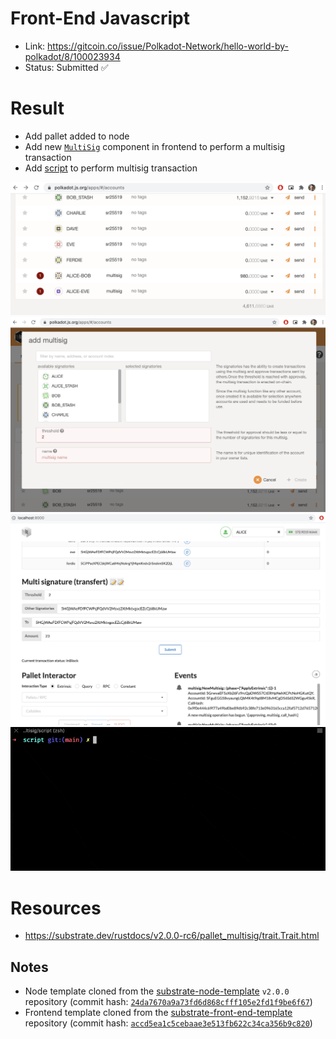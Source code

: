 # Front-End Javascript

- Link: https://gitcoin.co/issue/Polkadot-Network/hello-world-by-polkadot/8/100023934
- Status: Submitted ✅

# Result

- Add pallet added to node
- Add new [`MultiSig`](./substrate-front-end-template-2.0.0/src/MultiSig.js) component in frontend to perform a multisig transaction
- Add [script](./script) to perform multisig transaction

![created](./docs/created.png "created")
![add-multi](./docs/add-multi.png "add-multi")
![front](./docs/front.png "front")
![script](./docs/script.gif "script")

# Resources

- https://substrate.dev/rustdocs/v2.0.0-rc6/pallet_multisig/trait.Trait.html

## Notes

- Node template cloned from the [substrate-node-template](https://github.com/substrate-developer-hub/substrate-node-template) `v2.0.0` repository (commit hash: [`24da7670a9a73fd6d868cfff105e2fd1f9be6f67`](https://github.com/substrate-developer-hub/substrate-node-template/commit/24da7670a9a73fd6d868cfff105e2fd1f9be6f67))
- Frontend template cloned from the [substrate-front-end-template](https://github.com/substrate-developer-hub/substrate-front-end-template) repository (commit hash: [`accd5ea1c5cebaae3e513fb622c34ca356b9c820`](https://github.com/substrate-developer-hub/substrate-front-end-template/commit/accd5ea1c5cebaae3e513fb622c34ca356b9c820))
